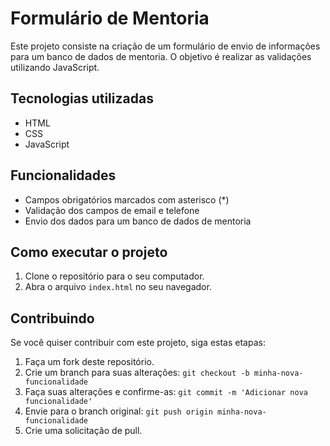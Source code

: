 # Formulário de Mentoria

Este projeto consiste na criação de um formulário de envio de informações para um banco de dados de mentoria. O objetivo é realizar as validações utilizando JavaScript.

## Tecnologias utilizadas

- HTML
- CSS
- JavaScript

## Funcionalidades

- Campos obrigatórios marcados com asterisco (*)
- Validação dos campos de email e telefone
- Envio dos dados para um banco de dados de mentoria

## Como executar o projeto

1. Clone o repositório para o seu computador.
2. Abra o arquivo `index.html` no seu navegador.

## Contribuindo

Se você quiser contribuir com este projeto, siga estas etapas:

1. Faça um fork deste repositório.
2. Crie um branch para suas alterações: `git checkout -b minha-nova-funcionalidade`
3. Faça suas alterações e confirme-as: `git commit -m 'Adicionar nova funcionalidade'`
4. Envie para o branch original: `git push origin minha-nova-funcionalidade`
5. Crie uma solicitação de pull.
